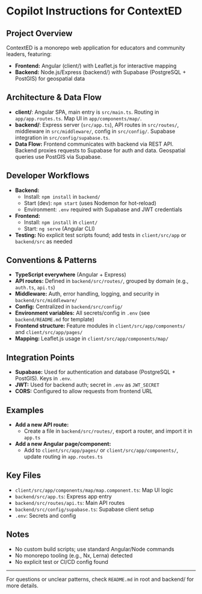 # Copilot Instructions for ContextED

## Project Overview
ContextED is a monorepo web application for educators and community leaders, featuring:
- **Frontend:** Angular (client/) with Leaflet.js for interactive mapping
- **Backend:** Node.js/Express (backend/) with Supabase (PostgreSQL + PostGIS) for geospatial data

## Architecture & Data Flow
- **client/**: Angular SPA, main entry is `src/main.ts`. Routing in `app/app.routes.ts`. Map UI in `app/components/map/`.
- **backend/**: Express server (`src/app.ts`), API routes in `src/routes/`, middleware in `src/middleware/`, config in `src/config/`. Supabase integration in `src/config/supabase.ts`.
- **Data Flow:** Frontend communicates with backend via REST API. Backend proxies requests to Supabase for auth and data. Geospatial queries use PostGIS via Supabase.

## Developer Workflows
- **Backend:**
  - Install: `npm install` in `backend/`
  - Start (dev): `npm start` (uses Nodemon for hot-reload)
  - Environment: `.env` required with Supabase and JWT credentials
- **Frontend:**
  - Install: `npm install` in `client/`
  - Start: `ng serve` (Angular CLI)
- **Testing:** No explicit test scripts found; add tests in `client/src/app` or `backend/src` as needed

## Conventions & Patterns
- **TypeScript everywhere** (Angular + Express)
- **API routes:** Defined in `backend/src/routes/`, grouped by domain (e.g., `auth.ts`, `api.ts`)
- **Middleware:** Auth, error handling, logging, and security in `backend/src/middleware/`
- **Config:** Centralized in `backend/src/config/`
- **Environment variables:** All secrets/config in `.env` (see `backend/README.md` for template)
- **Frontend structure:** Feature modules in `client/src/app/components/` and `client/src/app/pages/`
- **Mapping:** Leaflet.js usage in `client/src/app/components/map/`

## Integration Points
- **Supabase:** Used for authentication and database (PostgreSQL + PostGIS). Keys in `.env`.
- **JWT:** Used for backend auth; secret in `.env` as `JWT_SECRET`
- **CORS:** Configured to allow requests from frontend URL

## Examples
- **Add a new API route:**
  - Create a file in `backend/src/routes/`, export a router, and import it in `app.ts`
- **Add a new Angular page/component:**
  - Add to `client/src/app/pages/` or `client/src/app/components/`, update routing in `app.routes.ts`

## Key Files
- `client/src/app/components/map/map.component.ts`: Map UI logic
- `backend/src/app.ts`: Express app entry
- `backend/src/routes/api.ts`: Main API routes
- `backend/src/config/supabase.ts`: Supabase client setup
- `.env`: Secrets and config

## Notes
- No custom build scripts; use standard Angular/Node commands
- No monorepo tooling (e.g., Nx, Lerna) detected
- No explicit test or CI/CD config found

---
For questions or unclear patterns, check `README.md` in root and backend/ for more details.
